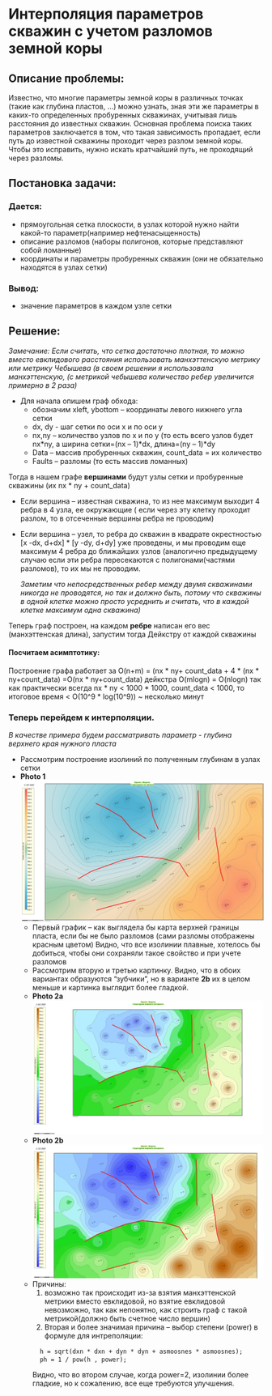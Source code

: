# Интерполяция параметров скважин с учетом разломов земной коры
## Описание проблемы:
Известно, что многие параметры земной коры в различных точках (такие как глубина пластов, …) можно узнать, зная эти же параметры в каких-то определенных пробуренных скважинах, учитывая лишь расстояния до известных скважин. Основная проблема поиска таких параметров заключается в том, что такая зависимость пропадает, если путь до известной скважины проходит через разлом земной коры. Чтобы это исправить, нужно искать кратчайший путь, не проходящий через разломы. 

## Постановка задачи:
### Дается:
* прямоугольная сетка плоскости, в узлах которой нужно найти какой-то параметр(например нефтенасыщенность)
* описание разломов (наборы полигонов, которые представляют собой ломанные)
* координаты и параметры пробуренных скважин (они не обязательно находятся в узлах сетки)
### Вывод:
* значение параметров в каждом узле сетки

## Решение:
 *Замечание: Если считать, что сетка достаточно плотная, то можно вместо евклидового расстояния использовать манхэттенскую метрику или метрику Чебышева (в своем решении я использовала манхэттенскую, (с метрикой чебышева количество ребер увеличится примерно в 2 раза)*
* Для начала опишем граф обхода:
  * обозначим xleft, ybottom – координаты левого нижнего угла сетки
  * dx, dy - шаг сетки по оси x и по оси y	
  * nx,ny – количество узлов по х и по y (то есть всего узлов будет nx*ny, а ширина сетки=(nx – 1)*dx, длина=(ny – 1)*dy
  * Data – массив пробуренных скважин, count_data = их количество
  * Faults – разломы (то есть массив ломанных) </br>

Тогда в нашем графе **вершинами** будут узлы сетки и пробуренные скважины (их nx * ny + count_data) 
* Если вершина – известная скважина, то из нее максимум выходит 4 ребра в 4 узла, ее окружающие ( если через эту клетку проходит разлом, то в отсеченные вершины ребра не проводим)
* Если вершина – узел, то ребра до скважин в квадрате окрестностью [x -dx, d+dx] * [y -dy, d+dy] уже проведены, и мы проводим еще максимум 4 ребра до ближайших узлов (аналогично предыдущему случаю если эти ребра пересекаются с полигонами(частями разломов), то их мы не проводим.

  *Заметим что непосредственных ребер между двумя скважинами никогда не проводятся, но так и должно быть, потому что скважины в одной клетке можно просто усреднить и считать, что в каждой клетке максимум одна скважина)*

Теперь граф построен, на каждом **ребре** написан его вес (манхэттенская длина), запустим тогда Дейкстру от каждой скважины

#### Посчитаем асимптотику: 
Построение графа работает за O(n+m) = (nx * ny+ count_data + 4 * (nx * ny+count_data) =O(nx * ny+count_data)
дейкстра  O(mlogn) = O(nlogn)
так как практически всегда nx * ny < 1000 * 1000, count_data < 1000, то итоговое время < O(10^9 * log(10^9)) ~ несколько минут

### Теперь перейдем к интерполяции.
*В качестве примера будем рассматривать параметр - глубина верхнего края нужного пласта*
* Рассмотрим построение изолиний по полученным глубинам в узлах сетки
* **Photo 1**
  ![Photo 1](https://github.com/Polinakleidman/Interpolation_with_fractures/blob/main/1.jpg "")
  * Первый график – как выглядела бы карта верхней границы пласта, если бы не было разломов (сами разломы отображены красным цветом) Видно, что все изолинии плавные, хотелось бы добиться, чтобы они сохраняли такое свойство и при учете разломов
  * Рассмотрим вторую и третью картинку. Видно, что в обоих вариантах образуются “зубчики”, но в варианте **2b** их в целом меньше и картинка выглядит более гладкой.
  * **Photo 2a**
  ![Photo 2](https://github.com/Polinakleidman/Interpolation_with_fractures/blob/main/2.jpg "") 
  * **Photo 2b**
  ![Photo 3](https://github.com/Polinakleidman/Interpolation_with_fractures/blob/main/3.jpg "")
  * Причины: 
    1. возможно так происходит из-за взятия манхэттенской метрики вместо евклидовой, но взятие евклидовой невозможно, так как непонятно, как строить граф с такой метрикой(должно быть счетное число вершин) 
    2. Вторая и более значимая причина – выбор степени (power) в формуле для интреполяции: 
    ```
      h = sqrt(dxn * dxn + dyn * dyn + asmoosnes * asmoosnes);
      ph = 1 / pow(h , power); 
    ``` 
      Видно, что во втором случае, когда power=2, изолинии более гладкие, но к сожалению, все еще требуются улучшения. 
